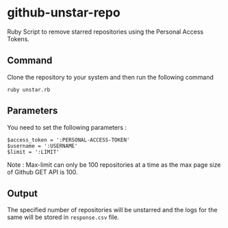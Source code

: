 # github-unstar-repo

Ruby Script to remove starred repositories using the Personal Access Tokens.

## Command

Clone the repository to your system and then run the following command

  ```
  ruby unstar.rb
  ```
  
## Parameters

You need to set the following parameters :

  ```
$access_token = ':PERSONAL-ACCESS-TOKEN'
$username = ':USERNAME'
$limit = ':LIMIT'
```

Note : Max-limit can only be 100 repositories at a time as the max page size of Github GET API is 100.

## Output

The specified number of repositories will be unstarred and the logs for the same will be stored in `response.csv` file. 
